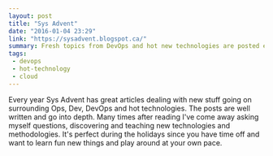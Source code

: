 ```yaml
---
layout: post
title: "Sys Advent"
date: "2016-01-04 23:29"
link: "https://sysadvent.blogspot.ca/"
summary: Fresh topics from DevOps and hot new technologies are posted each day from December 1st to 25th
tags:
 - devops
 - hot-technology
 - cloud
---
```

Every year Sys Advent has great articles dealing with new stuff going on surrounding Ops, Dev, DevOps and hot technologies. The posts are well written and go into depth. Many times after reading I've come away asking myself questions, discovering and teaching new technologies and methodologies. It's perfect during the holidays since you have time off and want to learn fun new things and play around at your own pace.
